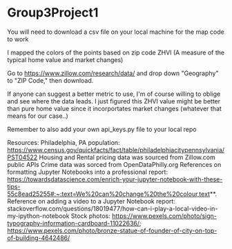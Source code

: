 # Group3Project1

You will need to download a csv file on your local machine for the map code to work

I mapped the colors of the points based on zip code ZHVI (A measure of the typical home value and market changes)

Go to https://www.zillow.com/research/data/ and drop down "Geography" to "ZIP Code," then download.

If anyone can suggest a better metric to use, I'm of course willing to oblige and see where the data leads. I just figured this ZHVI value might be better than pure home value since it incorportates market changes (whatever that means for our case..)

Remember to also add your own api_keys.py file to your local repo

Resources:
Philadelphia, PA population: https://www.census.gov/quickfacts/fact/table/philadelphiacitypennsylvania/PST04522
Housing and Rental pricing data was sourced from Zillow.com public APIs 
Crime data was sorced from OpenDataPhilly.org
References on formatting Jupyter Notebooks into a professional report: https://towardsdatascience.com/enrich-your-jupyter-notebook-with-these-tips-55c8ead25255#:~:text=We%20can%20change%20the%20colour,text**.
Reference on adding a video to a Jupyter Notebook report: stackoverflow.com/questions/18019477/how-can-i-play-a-local-video-in-my-ipython-notebook
Stock photos: https://www.pexels.com/photo/sign-typography-information-cardboard-11022636/; https://www.pexels.com/photo/bronze-statue-of-founder-of-city-on-top-of-building-4642486/
